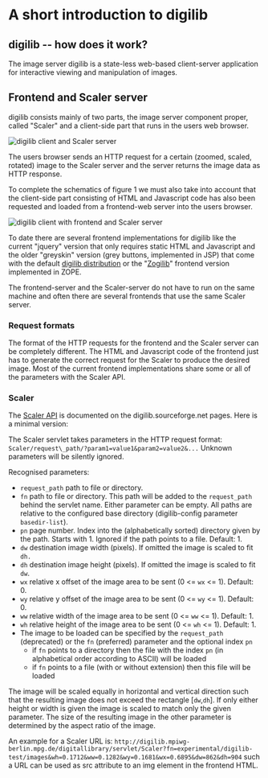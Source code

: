 # A short introduction to digilib

## digilib -- how does it work?

The image server digilib is a state-less web-based client-server
application for interactive viewing and manipulation of images.

## Frontend and Scaler server

digilib consists mainly of two parts, the image server component proper,
called "Scaler" and a client-side part that runs in the users web
browser.

![digilib client and Scaler server](images/digilib-short-1.png)

The users browser sends an HTTP request for a certain (zoomed, scaled,
rotated) image to the Scaler server and the server returns the image
data as HTTP response.

To complete the schematics of figure 1 we must also take into account
that the client-side part consisting of HTML and Javascript code has
also been requested and loaded from a frontend-web server into the users
browser.

![digilib client with frontend and Scaler server](images/digilib-short-2.png)

To date there are several frontend implementations for digilib like the
current "jquery" version that only requires static HTML and Javascript and the
older "greyskin" version (grey buttons, implemented in JSP) that come with
the default [digilib distribution][1] or the "[Zogilib][2]" frontend version 
implemented in ZOPE. 

The frontend-server and the Scaler-server do not have to run
on the same machine and often there are several frontends that use the
same Scaler server.

### Request formats

The format of the HTTP requests for the frontend and the
Scaler server can be completely different. The HTML and Javascript code
of the frontend just has to generate the correct request for the Scaler
to produce the desired image. Most of the current frontend implementations 
share some or all of the parameters with the Scaler API.

### Scaler

The [Scaler API](scaler-api.html) is documented on the digilib.sourceforge.net 
pages. Here is a minimal version:

The Scaler servlet takes parameters in the HTTP request format:
`Scaler/request\_path/?param1=value1&param2=value2&...` Unknown parameters
will be silently ignored.

Recognised parameters:

- `request_path` path to file or directory.
- `fn` path to file or directory. This path will be added to the
    `request_path` behind the servlet name. Either parameter can be
    empty. All paths are relative to the configured base directory 
    (digilib-config parameter `basedir-list`). 
- `pn` page number. Index into the (alphabetically sorted)
    directory given by the path. Starts with 1. Ignored if the path
    points to a file. Default: 1.
- `dw` destination image width (pixels). If omitted the image is
    scaled to fit `dh.`
- `dh` destination image height (pixels). If omitted the image
    is scaled to fit `dw`.
- `wx` relative x offset of the image area to be sent (0 <=
    `wx` <= 1). Default: 0.
- `wy` relative y offset of the image area to be sent (0 <=
    `wy` <= 1). Default: 0.
- `ww` relative width of the image area to be sent (0 <= `ww`
    <= 1). Default: 1.
- `wh` relative height of the image area to be sent (0 <= `wh`
    <= 1). Default: 1.
- The image to be loaded can be specified by the `request_path`
    (deprecated) or the `fn` (preferred) parameter and the optional
    index `pn`
    - if `fn` points to a directory then the file with the index `pn`
        (in alphabetical order according to ASCII) will be loaded
    - if `fn` points to a file (with or without extension) then this
        file will be loaded

The image will be scaled equally in horizontal and vertical direction
such that the resulting image does not exceed the rectangle [`dw`,`dh`].
If only either height or width is given the image is scaled to match
only the given parameter. The size of the resulting image in the other
parameter is determined by the aspect ratio of the image.

An example for a Scaler URL is:
`http://digilib.mpiwg-berlin.mpg.de/digitallibrary/servlet/Scaler?fn=experimental/digilib-test/images&wh=0.1712&ww=0.1282&wy=0.1681&wx=0.6895&dw=862&dh=904`
such a URL can be used as src attribute to an img element in the
frontend HTML.

[1]: https://sourceforge.net/p/digilib/code/ci/default/tree/webapp/src/main/webapp

[2]: http://itgroup.mpiwg-berlin.mpg.de/cgi-bin/cvsweb.cgi/zogiLib/
